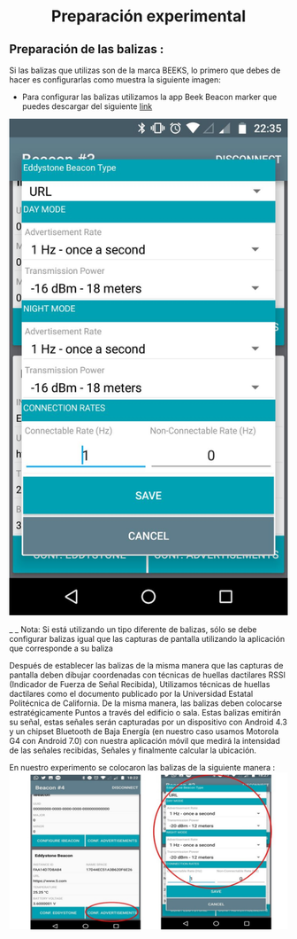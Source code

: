 <H1 align = "center">
Preparación experimental
  <a href="#">
  </a>
</H1>


## Preparación de las balizas :
Si las balizas que utilizas son de la marca BEEKS, lo primero que debes de hacer es configurarlas como muestra la siguiente imagen:
-	Para configurar las balizas utilizamos la app Beek Beacon marker que puedes descargar del siguiente [link](https://drive.google.com/open?id=0B_SXGEKN91UQUVlyWTFROGJ4S28)

  ![](img/BeeksConf.jpeg?raw=true&width=600) 

 _ _ Nota: Si está utilizando un tipo diferente de balizas, sólo se debe configurar balizas igual que las capturas de pantalla utilizando la aplicación que corresponde a su baliza
 
Después de establecer las balizas de la misma manera que las capturas de pantalla deben dibujar coordenadas con técnicas de huellas dactilares RSSI (Indicador de Fuerza de Señal Recibida), 
Utilizamos técnicas de huellas dactilares como el documento publicado por la Universidad Estatal Politécnica de California. De la misma manera, las balizas deben colocarse estratégicamente
Puntos a través del edificio o sala. Estas balizas emitirán su señal, estas señales serán capturadas por un dispositivo con Android 4.3 y un chipset Bluetooth de Baja Energía 
(en nuestro caso usamos Motorola G4 con Android 7.0) con nuestra aplicación móvil que medirá la intensidad de las señales recibidas, Señales y finalmente calcular la ubicación.



En nuestro experimento se colocaron las balizas de la siguiente manera :
  ![](img/SetupBeeks.jpg?raw=true) 
